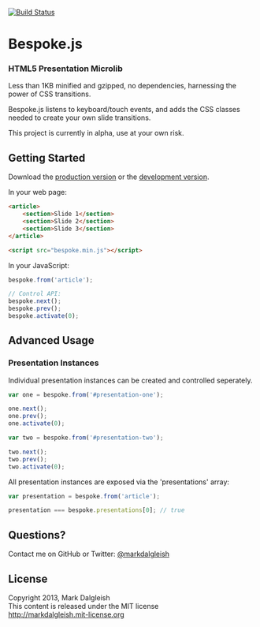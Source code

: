 [![Build Status](https://secure.travis-ci.org/markdalgleish/bespoke.js.png)](http://travis-ci.org/markdalgleish/bespoke.js)

# Bespoke.js

### HTML5 Presentation Microlib

Less than 1KB minified and gzipped, no dependencies, harnessing the power of CSS transitions.

Bespoke.js listens to keyboard/touch events, and adds the CSS classes needed to create your own slide transitions.

This project is currently in alpha, use at your own risk.

## Getting Started

Download the [production version][min] or the [development version][max].

[min]: https://raw.github.com/markdalgleish/bespoke.js/master/dist/bespoke.min.js
[max]: https://raw.github.com/markdalgleish/bespoke.js/master/dist/bespoke.js

In your web page:

```html
<article>
	<section>Slide 1</section>
	<section>Slide 2</section>
	<section>Slide 3</section>
</article>

<script src="bespoke.min.js"></script>
```

In your JavaScript:

```js
bespoke.from('article');

// Control API:
bespoke.next();
bespoke.prev();
bespoke.activate(0);
```

## Advanced Usage

### Presentation Instances

Individual presentation instances can be created and controlled seperately.

```js
var one = bespoke.from('#presentation-one');

one.next();
one.prev();
one.activate(0);

var two = bespoke.from('#presentation-two');

two.next();
two.prev();
two.activate(0);
```

All presentation instances are exposed via the 'presentations' array:

```js
var presentation = bespoke.from('article');

presentation === bespoke.presentations[0]; // true
```

## Questions?

Contact me on GitHub or Twitter: [@markdalgleish](http://twitter.com/markdalgleish)

## License

Copyright 2013, Mark Dalgleish  
This content is released under the MIT license  
http://markdalgleish.mit-license.org
